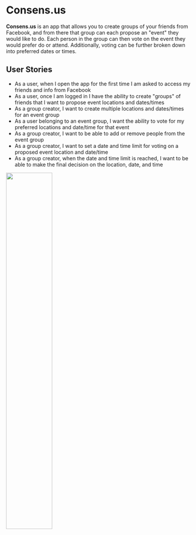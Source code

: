 # Consens.us

**Consens.us** is an app that allows you to create groups of your friends from Facebook, and from there that group can each propose an "event"
they would like to do. Each person in the group can then vote on the event they would prefer do or attend. Additionally, voting can be further
broken down into preferred dates or times.

## User Stories

- As a user, when I open the app for the first time I am asked to access my friends and info from Facebook
- As a user, once I am logged in I have the ability to create "groups" of friends that I want to propose event locations and dates/times
- As a group creator, I want to create multiple locations and dates/times for an event group
- As a user belonging to an event group, I want the ability to vote for my preferred locations and date/time for that event
- As a group creator, I want to be able to add or remove people from the event group
- As a group creator, I want to set a date and time limit for voting on a proposed event location and date/time
- As a group creator, when the date and time limit is reached, I want to be able to make the final decision on the location, date, and time

<img src="http://imgur.com/3AiMRFN.gif" width="50%">
